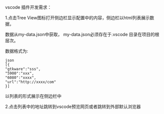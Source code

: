 vscode 插件开发需求：

1.点击Tree View图标打开侧边栏显示配置中的内容，侧边栏以html列表展示数据，

数据从my-data.json中获取， my-data.json必须存在于.vscode 目录在项目的根层次。

数据格式为:

```
json
[{
"gtkware":"sss",
"5900":"xxx",
"6080":"xxxx",
"url":"http://xxxx/com"
}]
```

以列表的形式展示在侧边栏中

2.点击列表中的地址跳转到vscode预览网页或者跳转到外部默认浏览器
